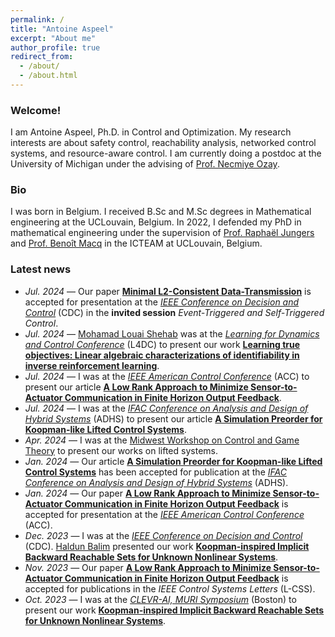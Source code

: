 ```yaml
---
permalink: /
title: "Antoine Aspeel"
excerpt: "About me"
author_profile: true
redirect_from: 
  - /about/
  - /about.html
---
```


### Welcome! 

I am Antoine Aspeel, Ph.D. in Control and Optimization. My research interests are about safety control, reachability analysis, networked control systems, and resource-aware control. I am currently doing a postdoc at the University of Michigan under the advising of [Prof. Necmiye Ozay](https://web.eecs.umich.edu/~necmiye/).

### Bio

I was born in Belgium. I received B.Sc and M.Sc degrees in Mathematical engineering at the UCLouvain, Belgium. In 2022, I defended my PhD in mathematical engineering under the supervision of [Prof. Raphaël Jungers](https://perso.uclouvain.be/raphael.jungers/content/home) and [Prof. Benoît Macq](https://pilab.be/about-me/?p=benoit_macq) in the ICTEAM at UCLouvain, Belgium.


### Latest news
* _Jul. 2024_ — Our paper **[Minimal L2-Consistent Data-Transmission](https://arxiv.org/abs/2408.04012)** is accepted for presentation at the _[IEEE Conference on Decision and Control](https://cdc2024.ieeecss.org/)_ (CDC) in the **invited session** _Event-Triggered and Self-Triggered Control_.
* _Jul. 2024_ — [Mohamad Louai Shehab](https://scholar.google.com/citations?user=DJvw8dUAAAAJ&hl=fr&oi=ao) was at the _[Learning for Dynamics and Control Conference](https://l4dc.web.ox.ac.uk/home)_ (L4DC) to present our work **[Learning true objectives: Linear algebraic characterizations of identifiability in inverse reinforcement learning](https://proceedings.mlr.press/v242/shehab24a/shehab24a.pdf)**.
* _Jul. 2024_ — I was at the _[IEEE American Control Conference](https://acc2024.a2c2.org/)_ (ACC) to present our article **[A Low Rank Approach to Minimize Sensor-to-Actuator Communication in Finite Horizon Output Feedback](https://arxiv.org/pdf/2311.08998.pdf)**.
* _Jul. 2024_ — I was at the _[IFAC Conference on Analysis and Design of Hybrid Systems](https://www.colorado.edu/conference/adhs2024/)_ (ADHS) to present our article **[A Simulation Preorder for Koopman-like Lifted Control Systems](https://arxiv.org/abs/2401.14909)**.
* _Apr. 2024_ — I was at the [Midwest Workshop on Control and Game Theory](https://mwcgt2024.northwestern.edu/) to present our works on lifted systems.
* _Jan. 2024_ — Our article **[A Simulation Preorder for Koopman-like Lifted Control Systems](https://arxiv.org/abs/2401.14909)** has been accepted for publication at the _[IFAC Conference on Analysis and Design of Hybrid Systems](https://www.colorado.edu/conference/adhs2024/)_ (ADHS).
* _Jan. 2024_ — Our paper **[A Low Rank Approach to Minimize Sensor-to-Actuator Communication in Finite Horizon Output Feedback](https://arxiv.org/pdf/2311.08998.pdf)** is accepted for presentation at the _[IEEE American Control Conference](https://acc2024.a2c2.org/)_ (ACC).
* _Dec. 2023_ — I was at the _[IEEE Conference on Decision and Control](https://cdc2023.ieeecss.org/index.html)_ (CDC). [Haldun Balim](https://haldunbalim.github.io/) presented our work **[Koopman-inspired Implicit Backward Reachable Sets for Unknown Nonlinear Systems](https://arxiv.org/pdf/2306.07113.pdf)**.
* _Nov. 2023_ — Our paper **[A Low Rank Approach to Minimize Sensor-to-Actuator Communication in Finite Horizon Output Feedback](https://arxiv.org/pdf/2311.08998.pdf)** is accepted for publications in the _IEEE Control Systems Letters_ (L-CSS).
* _Oct. 2023_ — I was at the _[CLEVR-AI, MURI Symposium](https://www.clevrai.org/)_ (Boston) to present our work **[Koopman-inspired Implicit Backward Reachable Sets for Unknown Nonlinear Systems](https://arxiv.org/pdf/2306.07113.pdf)**.




<!-- comments
* _Mar. 2024_ — Our article _Minimal L2-Consistent Data-Transmission_ has been submitted to the _IEEE Conference on Decision and Control_ (CDC).
--->